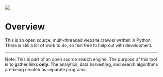 ![](http://i.imgur.com/F5WXof3.png)


# Overview

This is an open source, multi-threaded website crawler written in Python. There is still a lot of work to do, so feel free to help out with development.

***

Note: This is part of an open source search engine. The purpose of this tool is to gather links **only**. The analytics, data harvesting, and search algorithms are being created as separate programs. 
